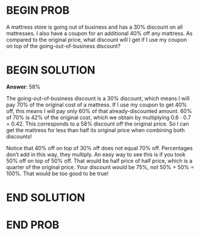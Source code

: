 <!-- <topics>arithmetic, fractions</topics> -->

# BEGIN PROB

A mattress store is going out of business and has a 30% discount on all mattresses. I also have a coupon for an additional 40% off any mattress. As compared to the original price, what discount will I get if I use my coupon on top of the going-out-of-business discount?

# BEGIN SOLUTION

**Answer**: 58%

The going-out-of-business discount is a 30% discount, which means I will pay 70% of the original cost of a mattress. If I use my coupon to get 40% off, this means I will pay only 60% of that already-discounted amount. 60% of 70% is 42% of the original cost, which we obtain by multiplying 0.6 $\cdot$ 0.7 = 0.42. This corresponds to a 58% discount off the original price. So I can get the mattress for less than half its original price when combining both discounts!

Notice that 40% off on top of 30% off does not equal 70% off. Percentages don’t add in this way, they multiply. An easy way to see this is if you took 50% off on top of 50% off. That would be half price of half price, which is a quarter of the original price. Your discount would be 75%, not 50% + 50% = 100%. That would be too good to be true!

# END SOLUTION

# END PROB
